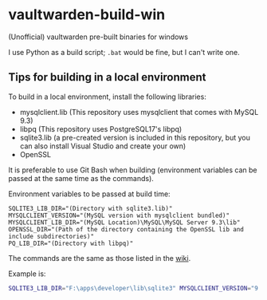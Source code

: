 # vaultwarden-build-win
(Unofficial) vaultwarden pre-built binaries for windows

I use Python as a build script; `.bat` would be fine, but I can't write one.

## Tips for building in a local environment
To build in a local environment, install the following libraries: 

- mysqlclient.lib (This repository uses mysqlclient that comes with MySQL 9.3)
- libpq (This repository uses PostgreSQL17's libpq)
- sqlite3.lib (a pre-created version is included in this repository, but you can also install Visual Studio and create your own)
- OpenSSL

It is preferable to use Git Bash when building (environment variables can be passed at the same time as the commands).

Environment variables to be passed at build time:
```
SQLITE3_LIB_DIR="(Directory with sqlite3.lib)"
MYSQLCLIENT_VERSION="(MySQL version with mysqlclient bundled)"
MYSQLCLIENT_LIB_DIR="(MySQL Location)\MySQL\MySQL Server 9.3\lib"
OPENSSL_DIR="(Path of the directory containing the OpenSSL lib and include subdirectories)"
PQ_LIB_DIR="(Directory with libpq)"
```

The commands are the same as those listed in the [wiki](https://github.com/dani-garcia/vaultwarden/wiki/Building-binary).

Example is:
```bash
SQLITE3_LIB_DIR="F:\apps\developer\lib\sqlite3" MYSQLCLIENT_VERSION="9.3" MYSQLCLIENT_LIB_DIR="F:\apps\developer\MySQL\MySQL Server 9.3\lib" OPENSSL_DIR="F:\apps\scoop\apps\openssl\current" PQ_LIB_DIR="C:\Program Files\PostgreSQL\17\lib" cargo build --features sqlite,mysql,postgresql --release
```
